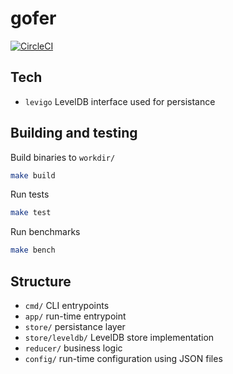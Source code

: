 # gofer

[![CircleCI](https://circleci.com/gh/makerdao/gofer.svg?style=svg&circle-token=a7007c0430edac55d1625526a2ad7c0151bbc8c6)](https://circleci.com/gh/makerdao/gofer)

## Tech

  - `levigo` LevelDB interface used for persistance

## Building and testing

Build binaries to `workdir/`

```sh
make build
```

Run tests

```sh
make test
```

Run benchmarks

```sh
make bench
```

## Structure

  - `cmd/` CLI entrypoints
  - `app/` run-time entrypoint
  - `store/` persistance layer
  - `store/leveldb/` LevelDB store implementation
  - `reducer/` business logic
  - `config/` run-time configuration using JSON files
